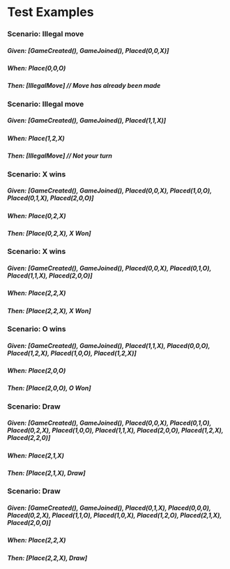 # Test Examples

### Scenario: Illegal move 

##### Given: [GameCreated(), GameJoined(), Placed(0,0,X)]

##### When: Place(0,0,O)

##### Then: [IllegalMove] // Move has already been made

### Scenario: Illegal move 

##### Given: [GameCreated(), GameJoined(), Placed(1,1,X)]

##### When: Place(1,2,X)

##### Then: [IllegalMove] // Not your turn



### Scenario: X wins

##### Given: [GameCreated(), GameJoined(), Placed(0,0,X), Placed(1,0,O), Placed(0,1,X), Placed(2,0,O)]

##### When: Place(0,2,X)

##### Then: [Place(0,2,X), X Won]

### Scenario: X wins

##### Given: [GameCreated(), GameJoined(), Placed(0,0,X), Placed(0,1,O), Placed(1,1,X), Placed(2,0,O)]

##### When: Place(2,2,X)

##### Then: [Place(2,2,X), X Won]

### Scenario: O wins

##### Given: [GameCreated(), GameJoined(), Placed(1,1,X), Placed(0,0,O), Placed(1,2,X), Placed(1,0,O), Placed(1,2,X)]

##### When: Place(2,0,O)

##### Then: [Place(2,0,O), O Won]


### Scenario: Draw

##### Given: [GameCreated(), GameJoined(), Placed(0,0,X), Placed(0,1,O), Placed(0,2,X), Placed(1,0,O), Placed(1,1,X), Placed(2,0,O), Placed(1,2,X), Placed(2,2,0)]

##### When: Place(2,1,X)

##### Then: [Place(2,1,X), Draw]

### Scenario: Draw

##### Given: [GameCreated(), GameJoined(), Placed(0,1,X), Placed(0,0,0), Placed(0,2,X), Placed(1,1,O), Placed(1,0,X), Placed(1,2,O), Placed(2,1,X), Placed(2,0,O)]

##### When: Place(2,2,X)

##### Then: [Place(2,2,X), Draw]



